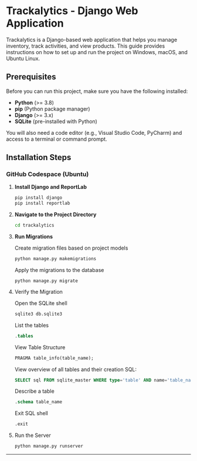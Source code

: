 # Trackalytics - Django Web Application

Trackalytics is a Django-based web application that helps you manage inventory, track activities, and view products. This guide provides instructions on how to set up and run the project on Windows, macOS, and Ubuntu Linux.

## Prerequisites

Before you can run this project, make sure you have the following installed:

- **Python** (>= 3.8)
- **pip** (Python package manager)
- **Django** (>= 3.x)
- **SQLite** (pre-installed with Python)

You will also need a code editor (e.g., Visual Studio Code, PyCharm) and access to a terminal or command prompt.

## Installation Steps

### GitHub Codespace (Ubuntu)

1. **Install Django and ReportLab**

   ```bash
   pip install django
   pip install reportlab
   ```

2. **Navigate to the Project Directory**

   ```bash
   cd trackalytics
   ```

3. **Run Migrations**

   Create migration files based on project models
   ```bash
   python manage.py makemigrations
   ```
   
   Apply the migrations to the database
   ```
   python manage.py migrate
   ```

4. Verify the Migration

   Open the SQLite shell
   ```bash
   sqlite3 db.sqlite3
   ```

   List the tables
   ```sql
   .tables
   ```

   View Table Structure
   ```sql
   PRAGMA table_info(table_name);
   ```
   
   View overview of all tables and their creation SQL:
   ```sql
   SELECT sql FROM sqlite_master WHERE type='table' AND name='table_name';
   ```

   Describe a table
   ```sql
   .schema table_name
   ```

   Exit SQL shell
   ```sql
   .exit
   ```

5. Run the Server

   ```bash
   python manage.py runserver
   ```
---
